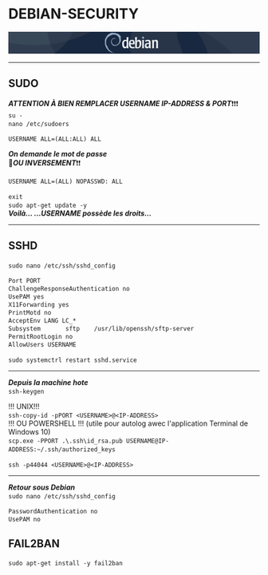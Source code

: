 #   DEBIAN-SECURITY
![screenshot0](IMG/debian-logo.png)  
___

##  SUDO
***ATTENTION À BIEN REMPLACER USERNAME IP-ADDRESS & PORT***❗❗❗  
`su -`  
`nano /etc/sudoers`  

    USERNAME ALL=(ALL:ALL) ALL

***On demande le mot de passe***  
🛑***OU INVERSEMENT***❗❗

    USERNAME ALL=(ALL) NOPASSWD: ALL

`exit`  
`sudo apt-get update -y`  
***Voilà... ...USERNAME possède les droits...***
___

##  SSHD
`sudo nano /etc/ssh/sshd_config`

    Port PORT
    ChallengeResponseAuthentication no
    UsePAM yes
    X11Forwarding yes
    PrintMotd no
    AcceptEnv LANG LC_*
    Subsystem       sftp    /usr/lib/openssh/sftp-server
    PermitRootLogin no
    AllowUsers USERNAME
`sudo systemctrl restart sshd.service`  
___

***Depuis la machine hote***  
`ssh-keygen`  

!!! UNIX!!!  
`ssh-copy-id -pPORT <USERNAME>@<IP-ADDRESS>`  
!!! OU POWERSHELL !!! (utile pour autolog awec l'application Terminal de Windows 10)  
`scp.exe -PPORT .\.ssh\id_rsa.pub USERNAME@IP-ADDRESS:~/.ssh/authorized_keys`  
  
`ssh -p44044 <USERNAME>@<IP-ADDRESS>`  
___

***Retour sous Debian***  
`sudo nano /etc/ssh/sshd_config`  

    PasswordAuthentication no
    UsePAM no

##  FAIL2BAN
`sudo apt-get install -y fail2ban`  